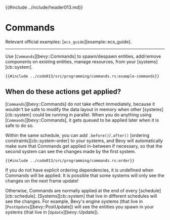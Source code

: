 {{#include ../include/header013.md}}

# Commands

Relevant official examples:
[`ecs_guide`][example::ecs_guide].

---

Use [`Commands`][bevy::Commands] to spawn/despawn entities, add/remove
components on existing entities, manage resources, from your [systems][cb::system].

```rust,no_run,noplayground
{{#include ../code013/src/programming/commands.rs:example-commands}}
```

## When do these actions get applied?

[`Commands`][bevy::Commands] do not take effect immediately, because
it wouldn't be safe to modify the data layout in memory when other
[systems][cb::system] could be running in parallel. When you do anything using
[`Commands`][bevy::Commands], it gets queued to be applied later when it is
safe to do so.

Within the same schedule, you can add `.before()`/`.after()` [ordering
constraints][cb::system-order] to your systems, and Bevy will automatically
make sure that Commands get applied in-between if necessary, so that the
second system can see the changes made by the first system.

```rust,no_run,noplayground
{{#include ../code013/src/programming/commands.rs:order}}
```

If you do not have explicit ordering dependencies, it is undefined when
Commands will be applied. It is possible that some systems will only
see the changes on the next frame update!

Otherwise, Commands are normally applied at the end of every
[schedule][cb::schedule]. [Systems][cb::system] that live in different
schedules will see the changes. For example, Bevy's engine systems (that
live in [`PostUpdate`][bevy::PostUpdate]) will see the entities you spawn in your systems (that
live in [`Update`][bevy::Update]).

